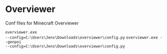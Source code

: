 # Overviewer
Conf files for Minecraft Overviewer

<code>overviewer.exe --config=C:\Users\Jens\Downloads\overviewer\config.py</code>
<code>overviewer.exe --genpoi --config=C:\Users\Jens\Downloads\overviewer\config.py</code>
